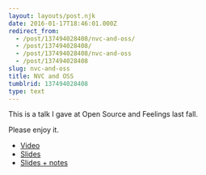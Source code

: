 ```yaml
---
layout: layouts/post.njk
date: 2016-01-17T18:46:01.000Z
redirect_from:
  - /post/137494028408/nvc-and-oss/
  - /post/137494028408/
  - /post/137494028408/nvc-and-oss
  - /post/137494028408
slug: nvc-and-oss
title: NVC and OSS
tumblrid: 137494028408
type: text
---
```

<p>This is a talk I gave at Open Source and Feelings last fall.</p>

<p>Please enjoy it.</p>

<ul><li><a href="http://j.mp/nvc-oss-video">Video</a></li>
<li><a href="http://j.mp/nvc-oss">Slides</a></li>
<li><a href="http://j.mp/nvc-oss-notes">Slides + notes</a></li>
</ul>
